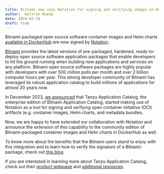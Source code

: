 ```yaml
---
title: Bitnami now uses Notation for signing and verifying images on DockerHub
author:  Beltran Rueda
date: 2024-03-18
draft: true
---
```


Bitnami-packaged open source software container images and Helm charts [available in DockerHub](https://hub.docker.com/u/bitnami) are now signed by [Notation](https://github.com/notaryproject/notation).

[Bitnami](https://bitnami.com) provides the latest versions of pre-packaged, hardened, ready-to-deploy open source software application packages that enable developers to hit the ground running when building new applications and services on any platform. Bitnami open source software packages are highly popular with developers with over 500 million pulls per month and over 2 billion computer hours per year. This strong developer community of Bitnami has leveraged its robust application catalog to build millions of applications for almost 20 years now.

In December 2023, [we announced](https://tanzu.vmware.com/content/tanzu-application-catalog-resources/tanzu-application-catalog-leverages-notation) that Tanzu Application Catalog, the enterprise edition of Bitnami Application Catalog, started making use of Notation as a tool for signing and verifying open container initiative (OCI) artifacts (e.g. container images, Helm charts, and metadata bundles.

Now, we are happy to have extended our collaboration with Notation and announce the extension of this capability to the community edition of Bitnami-packaged container images and Helm charts in DockerHub as well.

To know more about the benefits that the Bitnami users stand to enjoy with this integration and to learn how to verify the signature of a Bitnami-package, check out [this blog](https://blog.bitnami.com/2024/03/bitnami-packaged-containers-and-helm.html).

If you are interested in learning more about Tanzu Application Catalog, check out their [product webpage](https://tanzu.vmware.com/application-catalog) and [additional resources](https://tanzu.vmware.com/content/vmware-application-catalog-resources/jun-23-boost-developer-productivity-and-operator-confidence-with-secure-open-source-components).
